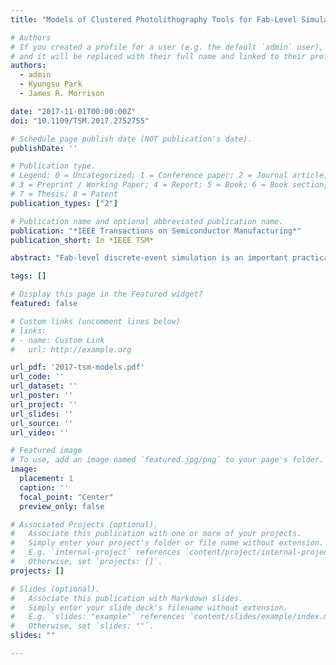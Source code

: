 ```yaml
---
title: "Models of Clustered Photolithography Tools for Fab-Level Simulation: From Affine to Flow Line"

# Authors
# If you created a profile for a user (e.g. the default `admin` user), write the username (folder name) here 
# and it will be replaced with their full name and linked to their profile.
authors: 
  - admin
  - Kyungsu Park
  - James R. Morrison

date: "2017-11-01T00:00:00Z"
doi: "10.1109/TSM.2017.2752755"

# Schedule page publish date (NOT publication's date).
publishDate: ''

# Publication type.
# Legend: 0 = Uncategorized; 1 = Conference paper; 2 = Journal article;
# 3 = Preprint / Working Paper; 4 = Report; 5 = Book; 6 = Book section;
# 7 = Thesis; 8 = Patent
publication_types: ["2"]

# Publication name and optional abbreviated publication name.
publication: "*IEEE Transactions on Semiconductor Manufacturing*"
publication_short: In *IEEE TSM*

abstract: "Fab-level discrete-event simulation is an important practical tool for the analysis and optimization of semiconductor wafer fabricators. In such facilities, a clustered photolithography tool (CPT) is by far the most expensive tool and often the capacity bottleneck. In this paper, we consider linear, affine, flow line, and detailed models of CPTs for use in fab-level simulation. We develop extensions to affine and flow line models and demonstrate exactly how to convert raw CPT data into the various models. Using a detailed CPT model based on industry data as the baseline, numerical experiments are conducted to test the models' fidelity for cycle time, lot residency time, and throughput. We also compare the computational burden of each model class. Further simulations are conducted to test the models' robustness to changing fab conditions, e.g., when lot size or train size changes. Flow line models are shown to be more accurate and robust than linear or affine models and require approximately 200 times less computation than detailed models."

tags: []

# Display this page in the Featured widget?
featured: false

# Custom links (uncomment lines below)
# links:
# - name: Custom Link
#   url: http://example.org

url_pdf: '2017-tsm-models.pdf'
url_code: ''
url_dataset: ''
url_poster: ''
url_project: ''
url_slides: ''
url_source: ''
url_video: ''

# Featured image
# To use, add an image named `featured.jpg/png` to your page's folder. 
image:
  placement: 1
  caption: ''
  focal_point: "Center"
  preview_only: false

# Associated Projects (optional).
#   Associate this publication with one or more of your projects.
#   Simply enter your project's folder or file name without extension.
#   E.g. `internal-project` references `content/project/internal-project/index.md`.
#   Otherwise, set `projects: []`.
projects: []

# Slides (optional).
#   Associate this publication with Markdown slides.
#   Simply enter your slide deck's filename without extension.
#   E.g. `slides: "example"` references `content/slides/example/index.md`.
#   Otherwise, set `slides: ""`.
slides: ""

---
```

